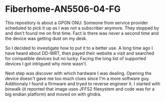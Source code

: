 # Fiberhome-AN5506-04-FG

This repository is about a GPON ONU. Someone from service provider scheduled to pick it up as I was not a subscriber anymore. They stopped by and don't found me on first time. Fact is there was never a second time and the device was getting dust on my desk.

So I decided to investigate how to put it to a better use. A long time ago I have heard about DD-WRT, then payed their website a visit and searched for compatible devices but no lucky. Facing the long list of supported devices I got intrigued why mine wasn't.

Next step was discover with which hardware I was dealing. Opening the device doesn't gave me too much clues since I'm a more software guy. Additionaly I found a firmware and tryed to reverse engineer it. I started with binwalk (it reported that image uses JFFS2 filesystem and code was for a big endian platform) and moved on with ghidra.
